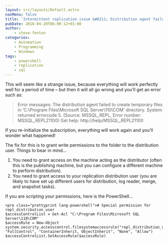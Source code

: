 ```yaml
---
layout: src/layouts/Default.astro
navMenu: false
title: 'Intermittent replication issue &#8211; Distribution agent failed to create temporary files'
pubDate: 2016-04-20T06:00:12+01:00
author:
    - steve-fenton
categories:
    - Automation
    - Programming
    - Windows
tags:
    - powershell
    - replication
    - sql
---
```


This will seem like a strange issue, because everything will work perfectly well for a period of time – but then it will all go wrong and you’ll get an error such as:

> Error messages: The distribution agent failed to create temporary files in ‘C:\\Program Files\\Microsoft SQL Server\\110\\COM’ directory. System returned errorcode 5. (Source: MSSQL\_REPL, Error number: MSSQL\_REPL21100) Get help: http://help/MSSQL\_REPL21100

If you re-initialize the subscription, everything will work again and you’ll wonder what happened!

The fix for this is to grant write permissions to the folder to the distribution user. Things to bear in mind…

1. You need to grant access on the machine acting as the distributor (often this is the publishing machine, but you can configure a different machine to perform distribution).
2. You need to grant access to your replication distribution user (you are likely to have set up different users for distribution, log reader, merge, and snapshot tasks).

If you are scripting your permissions, here is the PowerShell…

```
<pre class="prettyprint lang-powershell"># Special permission for repl_distribution_user
$accessControlList = Get-Acl "C:\Program Files\Microsoft SQL Server\110\COM"
$accessRule = New-Object system.security.accesscontrol.filesystemaccessrule("repl_distribution_user", "FullControl", "ContainerInherit, ObjectInherit", "None", "Allow")
$accessControlList.SetAccessRule($accessRule)
```